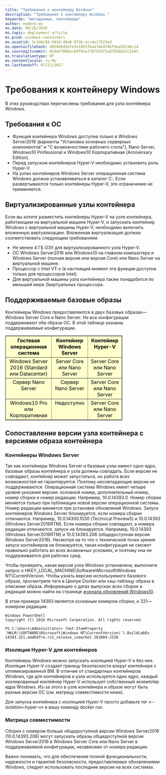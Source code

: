 ```yaml
---
title: "Требования к контейнеру Windows"
description: "Требования к контейнеру Windows."
keywords: "метаданные, контейнеры"
author: enderb-ms
ms.date: 09/26/2016
ms.topic: deployment-article
ms.prod: windows-containers
ms.assetid: 3c3d4c69-503d-40e8-973b-ecc4e1f523ed
ms.openlocfilehash: d4594bd5efe3e1852f6a47b6474bf9ea56196c14
ms.sourcegitcommit: 65de5708bec89f01ef7b7d2df2a87656b53c3145
ms.translationtype: HT
ms.contentlocale: ru-RU
ms.lasthandoff: 07/21/2017
---
```

# Требования к контейнеру Windows

В этих руководствах перечислены требования для узла контейнера Windows.

## Требования к ОС

- Функция контейнера Windows доступна только в Windows Server2016 (варианты "Установка основных серверных компонентов" и "С возможностями рабочего стола"), Nano Server, Windows10 Professional и Windows10 Корпоративная (Anniversary Edition).
- Перед запуском контейнеров Hyper-V необходимо установить роль Hyper-V.
- На узлах контейнеров Windows Server операционная система Windows должна устанавливаться в каталог C:\. Если развертываются только контейнеры Hyper-V, это ограничение не применяется.

## Виртуализированные узлы контейнера

Если вы хотите разместить контейнеры Hyper-V на узле контейнера, работающем на виртуальной машине Hyper-V, и запускать контейнер Windows c виртуальной машины Hyper-V, необходимо включить вложенную виртуализацию. Вложенная виртуализация должна соответствовать следующим требованиям.

- Не менее 4 ГБ ОЗУ для виртуализированного узла Hyper-V.
- ОС Windows Server2016 или Windows10 на главном компьютере и Windows Server (полная версия или версия Core) или Nano Server на виртуальной машине.
- Процессор с Intel VT-x (в настоящий момент эта функция доступна только для процессоров Intel).
- Для виртуальной машины узла контейнера также понадобится по меньшей мере 2виртуальных процессора.

## Поддерживаемые базовые образы

Контейнеры Windows предоставляются в двух базовых образах— Windows Server Core и Nano Server. Не все конфигурации поддерживают оба образа ОС. В этой таблице указаны поддерживаемые конфигурации.

<table border="1" style="background-color:FFFFCC;border-collapse:collapse;border:1px solid FFCC00;color:000000;width:75%" cellpadding="5" cellspacing="5">
<thead>
<tr valign="top">
<th><center>Гостевая операционная система</center></th>
<th><center>Контейнер Windows Server</center></th>
<th><center>Контейнер Hyper-V</center></th>
</tr>
</thead>
<tbody>
<tr valign="top">
<td><center>Windows Server 2016 (Standard или Datacenter)</center></td>
<td><center>Server Core или Nano Server</center></td>
<td><center>Server Core или Nano Server</center></td>
</tr>
<tr valign="top">
<td><center>Сервер Nano Server</center></td>
<td><center> Сервер Nano Server</center></td>
<td><center>Server Core или Nano Server</center></td>
</tr>
<tr valign="top">
<td><center>Windows10 Pro или Корпоративная</center></td>
<td><center>Недоступно</center></td>
<td><center>Server Core или Nano Server</center></td>
</tr>
</tbody>
</table>

## Сопоставление версии узла контейнера с версиями образа контейнера
### Контейнеры Windows Server
Так как контейнеры Windows Server и базовые узлы имеют одно ядро, базовые образы контейнера и узла должны совпадать.  Если версии не совпадают, контейнер может запуститься, но работа всех возможностей не гарантируется. Поэтому несовпадающие версии не поддерживаются.  Операционная система Windows имеет четыре уровня указания версии: основной номер, дополнительный номер, номер сборки и номер редакции. Например, 10.0.14393.0. Номер сборки меняется только при публикации новой версии операционной системы. Номер редакции меняется при установке обновлений Windows. Запуск контейнеров Windows Server блокируется, если номера сборки отличаются. Например, 10.0.14300.1030 (Technical Preview5) и 10.0.14393 (Windows Server2016RTM). Если номера сборки совпадают, а номера редакции отличаются, запуск не блокируется. Например, 10.0.14393 (Windows Server2016RTM) и 10.0.14393.206 (общедоступная версия Windows Server2016). Несмотря на то что с технической точки зрения запуск контейнеров не блокируется, такая конфигурация не сможет правильно работать во всех возможных условиях, и поэтому она не поддерживается для рабочих сред. 

Чтобы проверить, какая версия узла Windows установлена, выполните запрос к HKEY_LOCAL_MACHINE\Software\Microsoft\Windows NT\CurrentVersion.  Чтобы узнать версию используемого базового образа, просмотрите теги в Центре Docker или хэш-таблицу образа в описании образа.  Информацию о датах выпусках всех сборок и редакций можно найти на странице [журнала обновлений Windows10](https://support.microsoft.com/en-us/help/12387/windows-10-update-history).

В этом примере 14393 является основным номером сборки, и 321— номером редакции.
```none
Windows PowerShell
Copyright (C) 2016 Microsoft Corporation. All rights reserved.

PS C:\Users\Administrator> (Get-ItemProperty 'HKLM:\SOFTWARE\Microsoft\Windows NT\CurrentVersion\').BuildLabEx
14393.321.amd64fre.rs1_release_inmarket.161004-2338
```

### Изоляция Hyper-V для контейнеров
Контейнеры Windows можно запускать изоляцией Hyper-V и без нее.  Изоляция Hyper-V создает границу безопасности вокруг контейнере с оптимизированной ВМ.  В отличие от стандартных контейнеров Windows, где для контейнеров и узла используется одно ядро, каждый изолированный контейнер Hyper-V использует собственный экземпляр ядра Windows.  Из-за этого в узле контейнера и образе могут быть разные версии ОС (см. матрицу совместимости ниже).  

Для запуска контейнера с изоляцией Hyper-V просто добавьте тег «--isolation=hyper-v» в вашу команду docker run.

### Матрица совместимости
Сборки с номером больше общедоступной версии Windows Server2016 (10.0.14393.206) могут запускать образы общедоступной версии Windows Server2016 в Windows Server Core или Nano Server в поддерживаемой конфигурации, независимо от номера редакции.    

Важно понимать, что для обеспечения полной функциональности, надежности и гарантий безопасности, предоставляемых обновлениями Windows, следует использовать последние версии на всех системах.  
